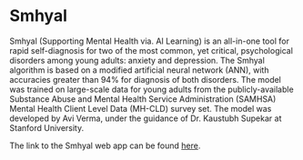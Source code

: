 # Smhyal

Smhyal (Supporting Mental Health via. AI Learning) is an all-in-one tool for rapid self-diagnosis for two of the most common, yet critical, psychological disorders among young adults: anxiety and depression. The Smhyal algorithm is based on a modified artificial neural network (ANN), with accuracies greater than 94% for diagnosis of both disorders. The model was trained on large-scale data for young adults from the publicly-available Substance Abuse and Mental Health Service Administration (SAMHSA) Mental Health Client Level Data (MH-CLD) survey set. The model was developed by Avi Verma, under the guidance of Dr. Kaustubh Supekar at Stanford University.

The link to the Smhyal web app can be found [here](https://smhyal.streamlit.app).
